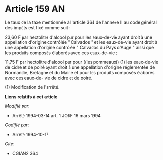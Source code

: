 # Article 159 AN

Le taux de la taxe mentionnée à l'article 364 de l'annexe II au code général des impôts est fixé comme suit :

23,60 F par hectolitre d'alcool pur pour les eaux-de-vie ayant droit à une appellation d'origine contrôlée " Calvados " et
les eaux-de-vie ayant droit à une appellation d'origine contrôlée " Calvados du Pays d'Auge " ainsi que les produits composés
élaborés avec ces eaux-de-vie ;

11,75 F par hectolitre d'alcool pur pour ((les pommeaux)) (1) les eaux-de-vie de cidre et de poiré ayant droit à une
appellation d'origine réglementée de Normandie, Bretagne et du Maine et pour les produits composés élaborés avec ces eaux-de-
vie de cidre et de poiré.

(1) Modification de l'arrêté.

**Liens relatifs à cet article**

_Modifié par_:

  - Arrêté 1994-03-14 art. 1 JORF 16 mars 1994

_Codifié par_:

  - Arrêté 1994-10-17

_Cite_:

  - CGIAN2 364
